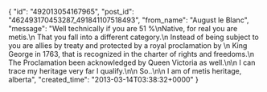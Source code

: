  {
   "id": "492013054167965",
   "post_id": "462493170453287_491841107518493",
   "from_name": "August le Blanc",
   "message": "Well technically if you are 51 %\nNative, for real you are metis.\n   That you fall into a different category.\n     Instead of being subject to you are allies by treaty and protected by a royal proclamation by \n     King George in 1763, that is recognized in the charter of rights and freedoms.\n      The Proclamation  been acknowledged by Queen Victoria as well.\n\n       I can trace my heritage very far I qualify.\n\n    So..\n\n        I am of metis heritage, alberta",
   "created_time": "2013-03-14T03:38:32+0000"
 }
